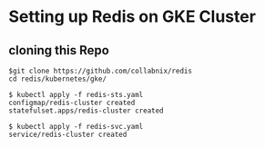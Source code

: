 # Setting up Redis on GKE Cluster


## cloning this Repo

```
$git clone https://github.com/collabnix/redis
cd redis/kubernetes/gke/

```


```
$ kubectl apply -f redis-sts.yaml
configmap/redis-cluster created
statefulset.apps/redis-cluster created
```

```
$ kubectl apply -f redis-svc.yaml
service/redis-cluster created
```


